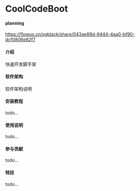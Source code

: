 # CoolCodeBoot

#### planning
https://flowus.cn/xgblack/share/043ae88d-9444-4aa0-bf90-dcf0806e82f7


#### 介绍
快速开发脚手架

#### 软件架构
软件架构说明 


#### 安装教程
todo...

#### 使用说明

todo...

#### 参与贡献

todo...


#### 特技

todo...
